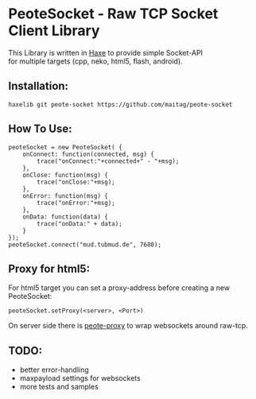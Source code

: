# PeoteSocket - Raw TCP Socket Client Library

This Library is written in [Haxe](http://haxe.org) to provide simple Socket-API  
for multiple targets (cpp, neko, html5, flash, android). 

## Installation:
```
haxelib git peote-socket https://github.com/maitag/peote-socket
```


## How To Use:
```
peoteSocket = new PeoteSocket( {
	onConnect: function(connected, msg) {
		trace("onConnect:"+connected+" - "+msg);
	},
	onClose: function(msg) {
		trace("onClose:"+msg);
	},
	onError: function(msg) {
		trace("onError:"+msg);
	},
	onData: function(data) {
		trace("onData:" + data);
	}
});
peoteSocket.connect("mud.tubmud.de", 7680);
```


## Proxy for html5:

For html5 target you can set a proxy-address before creating a new PeoteSocket:
```
peoteSocket.setProxy(<server>, <Port>)
```

On server side there is [peote-proxy](https://github.com/maitag/peote-proxy) to wrap websockets around raw-tcp.  


## TODO:
- better error-handling
- maxpayload settings for websockets
- more tests and samples